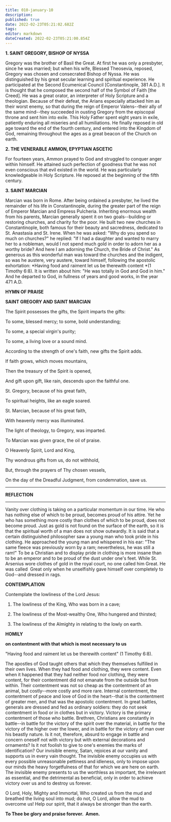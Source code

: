 ```yaml
---
title: 010-january-10
description: 
published: true
date: 2022-02-23T05:21:02.682Z
tags: 
editor: markdown
dateCreated: 2022-02-23T05:21:00.854Z
---
```



**1. SAINT GREGORY, BISHOP OF NYSSA**

Gregory was the brother of Basil the Great. At first he was only a presbyter, since he was married; but when his wife, Blessed Theosevia, reposed, Gregory was chosen and consecrated Bishop of Nyssa. He was distinguished by his great secular learning and spiritual experience. He participated at the Second Ecumenical Council [Constantinople, 381 A.D.]. It is thought that he composed the second half of the Symbol of Faith [the Creed]. He was a great orator, an interpreter of Holy Scripture and a theologian. Because of their defeat, the Arians especially attacked him as their worst enemy, so that during the reign of Emperor Valens--their ally of the same mind--they succeeded in ousting Gregory from the episcopal throne and sent him into exile. This Holy Father spent eight years in exile, patiently enduring all miseries and all humiliations. He finally reposed in old age toward the end of the fourth century, and entered into the Kingdom of God, remaining throughout the ages as a great beacon of the Church on earth.

**2. THE VENERABLE AMMON, EPYPTIAN ASCETIC**

For fourteen years, Ammon prayed to God and struggled to conquer anger within himself. He attained such perfection of goodness that he was not even conscious that evil existed in the world. He was particularly knowledgeable in Holy Scripture. He reposed at the beginning of the fifth century.

**3. SAINT MARCIAN**

Marcian was born in Rome. After being ordained a presbyter, he lived the remainder of his life in Constantinople, during the greater part of the reign of Emperor Marcian and Empress Pulcheria. Inheriting enormous wealth from his parents, Marcian generally spent it on two goals--building or restoring churches, and charity for the poor. He built two new churches in Constantinople, both famous for their beauty and sacredness, dedicated to St. Anastasia and St. Irene. When he was asked: "Why do you spend so much on churches?" he replied: "If I had a daughter and wanted to marry her to a nobleman, would I not spend much gold in order to adorn her as a worthy bride? And here I am adorning the Church, the Bride of Christ." As generous as this wonderful man was toward the churches and the indigent, so was he austere, very austere, toward himself, following the apostolic exhortation: *Having food and raiment let us be therewith content *(1 Timothy 6:8). It is written about him: "He was totally in God and God in him." And he departed to God, in fullness of years and good works, in the year 471 A.D.



**HYMN OF PRAISE**

**SAINT GREGORY AND SAINT MARCIAN**

The Spirit possesses the gifts, the Spirit imparts the gifts:

To some, blessed mercy; to some, bold understanding;

To some, a special virgin's purity;

To some, a living love or a sound mind.

According to the strength of one's faith, new gifts the Spirit adds.

If faith grows, which moves mountains,

Then the treasury of the Spirit is opened,

And gift upon gift, like rain, descends upon the faithful one.

St. Gregory, because of his great faith,

To spiritual heights, like an eagle soared.

St. Marcian, because of his great faith,

With heavenly mercy was illuminated.

The light of theology, to Gregory, was imparted.

To Marcian was given grace, the oil of praise.

O Heavenly Spirit, Lord and King,

Thy wondrous gifts from us, do not withhold,

But, through the prayers of Thy chosen vessels,

On the day of the Dreadful Judgment, from condemnation, save us.
****

**REFLECTION**


****
Vanity over clothing is taking on a particular momentum in our time. He who has nothing else of which to be proud, becomes proud of his attire. Yet he who has something more costly than clothes of which to be proud, does not become proud. Just as gold is not found on the surface of the earth, so it is that the spiritual worth of a man does not show outwardly. It is said that a certain distinguished philosopher saw a young man who took pride in his clothing. He approached the young man and whispered in his ear: "The same fleece was previously worn by a ram; nevertheless, he was still a ram!" To be a Christian and to display pride in clothing is more insane than to be an emperor and to be proud of the dust under one's feet. While St. Arsenius wore clothes of gold in the royal court, no one called him Great. He was called 
Great only when he unselfishly gave himself over completely to God--and dressed in rags.


**CONTEMPLATION**



Contemplate the lowliness of the Lord Jesus:

1.  The lowliness of the King, Who was born in a cave;

1.  The lowliness of the Most-wealthy One, Who hungered and thirsted;

1.  The lowliness of the Almighty in relating to the lowly on earth.


**HOMILY**



**on contentment with that which is most necessary to us**

"Having food and raiment let us be therewith content" (1 Timothy 6:8).

The apostles of God taught others that which they themselves fulfilled in their own lives. When they had food and clothing, they were content. Even when it happened that they had neither food nor clothing, they were content, for their contentment did not emanate from the outside but from within. Their contentment was not so cheap as the contentment of an animal, but costly--more costly and more rare. Internal contentment, the contentment of peace and love of God in the heart--that is the contentment of greater men, and that was the apostolic contentment. In great battles, generals are dressed and fed as ordinary soldiers: they do not seek contentment in food or in clothes but in victory. Victory is the primary contentment of those who battle. Brethren, Christians are constantly in battle--in battle for the victory of the spirit over the material, in battle for the victory of the higher over the lower, and in battle for the victory of man over his beastly nature. Is it not, therefore, absurd to engage in battle and concern oneself not with victory but with external decorations and ornaments? Is it not foolish to give to one's enemies the marks of identification? Our invisible enemy, Satan, rejoices at our vanity and supports us in every vain thought. The invisible enemy occupies us with every possible unreasonable pettiness and idleness, only to impose upon our minds the heavy forgetfulness of that for which we are here on earth. The invisible enemy presents to us the worthless as important, the irrelevant as essential, and the detrimental as beneficial, only in order to achieve victory over us and to destroy us forever.

O Lord, Holy, Mighty and Immortal, Who created us from the mud and breathed the living soul into mud; do not, O Lord, allow the mud to overcome us! Help our spirit, that it always be stronger than the earth.

**To Thee be glory and praise forever.  Amen.**

 
